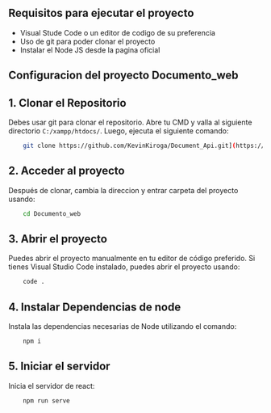 <img src="https://media.licdn.com/dms/image/D4D12AQFZkbeVaofxzQ/article-cover_image-shrink_600_2000/0/1708033784779?e=2147483647&v=beta&t=8xtvmqPnaQ-hvmkf3Yj3ZhlytJ6mNTPopeFs5yRwazI" alt="" srcset="" />

## Requisitos para ejecutar el proyecto
- Visual Stude Code o un editor de codigo de su preferencia
- Uso de git para poder clonar el proyecto
- Instalar el Node JS desde la pagina oficial

## Configuracion del proyecto Documento_web
## 1. Clonar el Repositorio
Debes usar git para clonar el repositorio. Abre tu CMD y valla al siguiente directorio `C:/xampp/htdocs/`. Luego, ejecuta el siguiente comando:
```sh
    git clone https://github.com/KevinKiroga/Document_Api.git](https://github.com/KevinKiroga/Documento_web.git
```
## 2. Acceder al proyecto
Después de clonar, cambia la direccion y entrar carpeta del proyecto usando:
```sh
    cd Documento_web
```
## 3. Abrir el proyecto
Puedes abrir el proyecto manualmente en tu editor de código preferido. Si tienes Visual Studio Code instalado, puedes abrir el proyecto usando:
```sh
    code .
```
## 4. Instalar Dependencias de node
Instala las dependencias necesarias de Node utilizando el comando:
```sh
    npm i
```
## 5. Iniciar el servidor
Inicia el servidor de react:
```sh
    npm run serve
```
